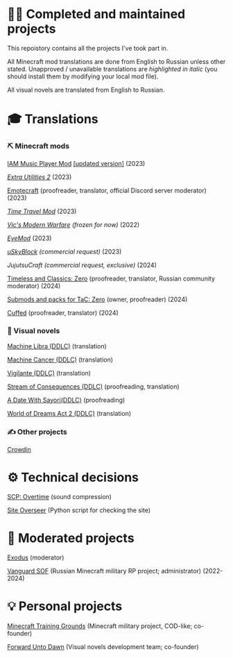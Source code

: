 # 👨‍💻 Completed and maintained projects
This repoistory contains all the projects I've took part in.

All Minecraft mod translations are done from English to Russian unless other stated. Unapproved / unavailable translations are _highlighted in italic_ (you should install them by modifying your local mod file).

All visual novels are translated from English to Russian.

# 🎓 Translations

### ⛏️ Minecraft mods
[IAM Music Player Mod](https://github.com/TeamFelnull/IamMusicPlayer/pull/16) [[updated version]](https://github.com/TeamFelnull/IamMusicPlayer/pull/22) (2023)

_[Extra Utilities 2](https://github.com/rwtema/ExtraUtilities_Localization/pull/47)_ (2023)

[Emotecraft](https://crowdin.com/project/emotecraft/ru) (proofreader, translator, official Discord server moderator) (2023)

_[Time Travel Mod](https://crowdin.com/project/time-travel-mod/ru)_ (2023)

_[Vic's Modern Warfare](https://crowdin.com/project/vics-modern-warfare/ru)  (frozen for now)_ (2022)

_[EyeMod](https://github.com/Podloot/EyeMod165/pull/1)_ (2023)

_[uSkyBlock](https://github.com/rlf/uSkyBlock/pull/1300) (commercial request)_ (2023)

_JujutsuCraft (commercial request, exclusive)_ (2024)

[Timeless and Classics: Zero](https://crowdin.com/project/tacz) (proofreader, translator, Russian community moderator) (2024)

[Submods and packs for TaC: Zero](https://crowdin.com/project/tacz-submods) (owner, proofreader) (2024)

[Cuffed](https://crowdin.com/project/cuffed) (proofreader, translator) (2024)

### 📕 Visual novels
[Machine Libra (DDLC)](https://sites.google.com/view/theonetranslator/str-pr/machine-libra) (translation)

[Machine Cancer (DDLC)](https://sites.google.com/view/theonetranslator/str-pr/machine-cancer) (translation)

[Vigilante (DDLC)](https://sites.google.com/view/theonetranslator/str-pr/doki-doki-vigilante-chapters-123) (translation)

[Stream of Consequences (DDLC)](https://sites.google.com/view/theonetranslator/str-pr/stream-of-consciousness) (proofreading, translation)

[A Date With Sayori(DDLC)](https://sites.google.com/view/theonetranslator/str-pr/a-date-with-sayori-2-0) (proofreading)

[World of Dreams Act 2 (DDLC)](https://sites.google.com/view/theonetranslator/str-pr/world-of-dreams-act-2) (translation)

### ✍️ Other projects
[Crowdin](https://crowdin.com/project/crowdin/ru)

# ⚙️ Technical decisions
[SCP: Overtime](https://www.curseforge.com/minecraft/mc-mods/scp-overtime) (sound compression)

[Site Overseer](https://github.com/SfortzaPhantom/SiteOverseer) (Python script for checking the site)

# 🤝 Moderated projects
[Exodus](https://discord.gg/duqJJhY98s) (moderator)

[Vanguard SOF](https://discord.gg/sAKTxUVywY) (Russian Minecraft military RP project; administrator) (2022-2024)

# 💡 Personal projects
[Minecraft Training Grounds](https://mtraining.carrd.co) (Minecraft military project, COD-like; co-founder)

[Forward Unto Dawn](https://forwarduntodawn.ru) (Visual novels development team; co-founder)
